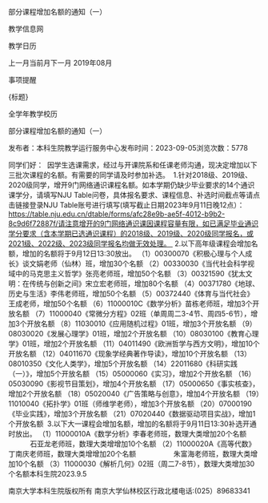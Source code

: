 






部分课程增加名额的通知（一）





























教学信息网







































教学日历



上一月当前月下一月
2019年08月





事项提醒


{标题}


全学年教学校历
























部分课程增加名额的通知（一）

发布者：本科生院教学运行服务中心发布时间：2023-09-05浏览次数：5778

同学们好：  因学生选课需求，经过与开课院系和任课老师沟通，现决定增加以下三批次课程的名额。有需要的同学请及时参加补选。  1.针对2018级、2019级、2020级同学，增开9门网络通识课程名额。如本学期仍缺少毕业要求的14个通识课学分，请填写NJU Table问卷，具体报名要求、课程信息、补选时间截点等请点击链接登录NJU Table账号进行填写(填写截止日期2023年9月11日晚12点）：https://table.nju.edu.cn/dtable/forms/afc28e9b-ae5f-4012-b9b2-8c9d6f72887f/请注意增开的9门网络通识课因课程容量有限，如已满足毕业通识学分要求（含本学期已选通识课程）的2018级、2019级、2020级同学报名，或2021级、2022级、2023级同学报名均做无效处理。  2.以下高年级课程会增加名额，增加的名额将于9月12日13:30放出。 （1）00300070《积极心理与个人成长》谈文娟老师（仙林）班，增加30个名额 （2）00330030《当代社会科学视域中的马克思主义哲学》张亮老师班，增加50个名额 （3）00321590《犹太文明：在传统与创新之间》宋立宏老师班，增加80个名额 （4）00371780《地球、历史与生活》李伟老师班，增加50个名额 （5）00372440《体育与当代社会》王成老师，增加50个名额 （6）11000010C《数学分析》苗栋老师班，增加3个开放名额 （7）11000040《常微分方程》02班（单周周二3-4节、周四5-6节），增加3个开放名额 （8）11030010《应用随机过程》01班，增加3个开放名额 （9）08030020《发展心理学》01班，增加2个开放名额 （10）08030100《教育心理学》01班，增加2个开放名额 （11）04011490《欧洲哲学与西方文明》，增加10个开放名额 （12）04011670《现象学经典著作导读》，增加10个开放名额 （13）08010350《文化人类学》，增加5个开放名额 （14）22011680《科研实践（一）》，增加5个开放名额 （15）05000060《实习》，增加2个开放名额 （16）05030090《影视节目策划》，增加4个开放名额 （17）05000650《事实核查》，增加2个开放名额 （18）05020040《广告策略与创意》，增加4个开放名额 （19）11010040《拓扑学》01班（师维学老师），增加3个开放名额 （20）07000190《毕业实践》，增加3个开放名额 （21）07020440《数据驱动项目实战》，增加1个开放名额  3.以下大一课程会增加名额，增加的名额将于9月11日13:30补选开通时放出。 （1）11000010A《数学分析》李春老师班，数理大类增加20个名额                   石亚龙老师班，数理大类增增加10个名额 （2）11000020A《高等代数》丁南庆老师班，数理大类增增加20个名额                   朱富海老师班，数理大类增加10个名额 （3）11000030《解析几何》02班（周二7-8节），数理大类增加30个名额本科生院2023.9.5

















南京大学本科生院版权所有
南京大学仙林校区行政北楼电话:(025）89683341























